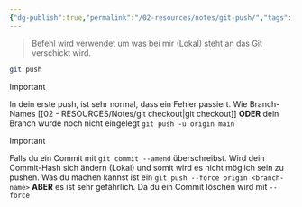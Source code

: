 ```yaml
---
{"dg-publish":true,"permalink":"/02-resources/notes/git-push/","tags":["git/push"]}
---
```


>Befehl wird verwendet um was bei mir (Lokal) steht an das Git verschickt wird.

```bash
git push
```


>[!important] 
> In dein erste push, ist sehr normal, dass ein Fehler passiert.
> Wie Branch-Names [[02 - RESOURCES/Notes/git checkout\|git checkout]] **ODER** dein Branch wurde noch nicht eingelegt `git push -u origin main`

>[!important] 
> Falls du ein Commit mit `git commit --amend` überschreibst. Wird dein Commit-Hash sich ändern (Lokal) und somit wird es nicht möglich sein zu pushen. 
> Was du machen kannst ist ein `git push --force origin <branch-name>` **ABER** es ist sehr gefährlich. Da du ein Commit löschen wird mit `--force`